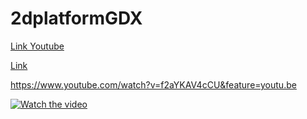 # 2dplatformGDX


<a target="_blank" rel="noopener noreferrer" href="https://www.youtube.com/watch?v=f2aYKAV4cCU&feature=youtu.be">Link Youtube</a>

<a href="https://www.youtube.com/watch?v=f2aYKAV4cCU&feature=youtu.be">Link</a>

https://www.youtube.com/watch?v=f2aYKAV4cCU&feature=youtu.be

[![Watch the video](https://firebasestorage.googleapis.com/v0/b/sklep-803fd.appspot.com/o/Screenshot_20200327-141050.png?alt=media&token=943af138-c70b-4f33-ae52-ff18bb128841)](https://www.youtube.com/watch?v=foKSbpM0c8E)

